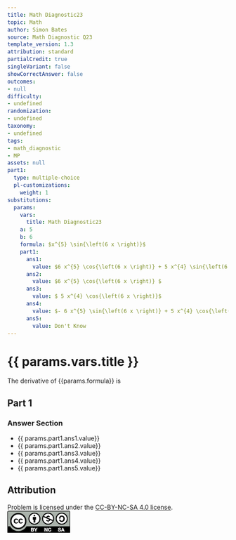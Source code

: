 ```yaml
---
title: Math Diagnostic23
topic: Math
author: Simon Bates
source: Math Diagnostic Q23
template_version: 1.3
attribution: standard
partialCredit: true
singleVariant: false
showCorrectAnswer: false
outcomes:
- null
difficulty:
- undefined
randomization:
- undefined
taxonomy:
- undefined
tags:
- math_diagnostic
- MP
assets: null
part1:
  type: multiple-choice
  pl-customizations:
    weight: 1
substitutions:
  params:
    vars:
      title: Math Diagnostic23
    a: 5
    b: 6
    formula: $x^{5} \sin{\left(6 x \right)}$
    part1:
      ans1:
        value: $6 x^{5} \cos{\left(6 x \right)} + 5 x^{4} \sin{\left(6 x \right)}$
      ans2:
        value: $6 x^{5} \cos{\left(6 x \right)} $
      ans3:
        value: $ 5 x^{4} \cos{\left(6 x \right)}$
      ans4:
        value: $- 6 x^{5} \sin{\left(6 x \right)} + 5 x^{4} \cos{\left(6 x \right)}$
      ans5:
        value: Don't Know
---
```

# {{ params.vars.title }}
The derivative of {{params.formula}} is

## Part 1

### Answer Section

- {{ params.part1.ans1.value}}
- {{ params.part1.ans2.value}}
- {{ params.part1.ans3.value}}
- {{ params.part1.ans4.value}}
- {{ params.part1.ans5.value}}

## Attribution

Problem is licensed under the [CC-BY-NC-SA 4.0 license](https://creativecommons.org/licenses/by-nc-sa/4.0/).<br> ![The Creative Commons 4.0 license requiring attribution-BY, non-commercial-NC, and share-alike-SA license.](https://raw.githubusercontent.com/firasm/bits/master/by-nc-sa.png)